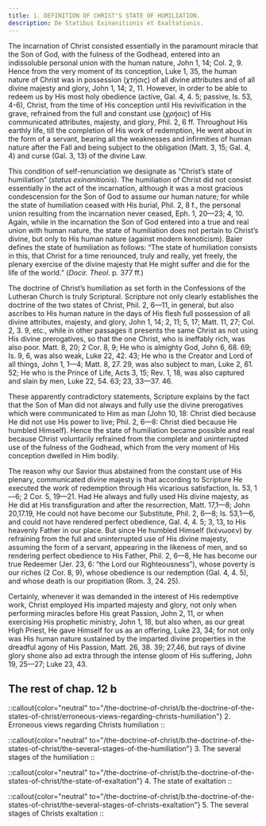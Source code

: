 ```yaml
---
title: 1. DEFINITION OF CHRIST'S STATE OF HUMILIATION.
description: De Statibus Exinanitionis et Exaltationis.
---
```


The incarnation of Christ consisted essentially in the paramount miracle that the Son of God, with the fulness of the Godhead, entered into an indissoluble personal union with the human nature, John 1, 14; Col. 2, 9. Hence from the very moment of its conception, Luke 1, 35, the human nature of Christ was in possession (_χτήσις_) of all divine attributes and of all divine majesty and glory, John 1, 14; 2, 11. However, in order to be able to redeem us by His most holy obedience (active, Gal. 4, 4. 5; passive, Is. 53, 4-6), Christ, from the time of His conception until His revivification in the grave, refrained from the full and constant use (_χρήοις_) of His communicated attributes, majesty, and glory, Phil. 2, 6 ff. Throughout His earthly life, till the completion of His work of redemption, He went about in the form of a servant, bearing all the weaknesses and infirmities of human nature after the Fall and being subject to the obligation (Matt. 3, 15; Gal. 4, 4) and curse (Gal. 3, 13) of the divine Law.

This condition of self-renunciation we designate as “Christ’s state of humiliation” (_status exinanitionis_). The humiliation of Christ did not consist essentially in the act of the incarnation, although it was a most gracious condescension for the Son of God to assume our human nature; for while the state of humiliation ceased with His burial, Phil. 2, 8 f., the personal union resulting from the incarnation never ceased, Eph. 1, 20—23; 4, 10. Again, while in the incarnation the Son of God entered into a true and real union with human nature, the state of humiliation does not pertain to Christ’s divine, but only to His human nature (against modern kenoticism). Baier defines the state of humiliation as follows: “The state of humiliation consists in this, that Christ for a time renounced, truly and really, yet freely, the plenary exercise of the divine majesty that He might suffer and die for the life of the world.” (_Docir. Theol_. p. 377 ff.) 

The doctrine of Christ’s humiliation as set forth in the Confessions of the Lutheran Church is truly Scriptural. Scripture not only clearly establishes the doctrine of the two states of Christ, Phil. 2, 6—11, in general, but also ascribes to His human nature in the days of His flesh full possession of all divine attributes, majesty, and glory, John 1, 14; 2, 11; 5, 17; Matt. 11, 27; Col. 2, 3. 9, etc., while in other passages it presents the same Christ as not using His divine prerogatives, so that the one Christ, who is ineffably rich, was also poor. Matt. 8, 20; 2 Cor. 8, 9; He who is almighty God, John 6, 68. 69; Is. 9, 6, was also weak, Luke 22, 42. 43; He who is the Creator and Lord of all things, John 1, 1—4; Matt. 8, 27. 29, was also subject to man, Luke 2, 61. 52; He who is the Prince of Life, Acts 3, 15; Rev. 1, 18, was also captured and slain by men, Luke 22, 54. 63; 23, 33—37. 46. 

These apparently contradictory statements, Scripture explains by the fact that the Son of Man did not always and fully use the divine prerogatives which were communicated to Him as man (John 10, 18: Christ died because He did not use His power to live; Phil. 2, 6—8: Christ died because He humbled Himself). Hence the state of humiliation became possible and real because Christ voluntarily refrained from the complete and uninterrupted use of the fulness of the Godhead, which from the very moment of His conception dwelled in Him bodily. 

The reason why our Savior thus abstained from the constant use of His plenary, communicated divine majesty is that according to Scripture He executed the work of redemption through His vicarious satisfaction, Is. 53, 1—6; 2 Cor. 5, 19—21. Had He always and fully used His divine majesty, as He did at His transfiguration and after the resurrection, Matt. 17,1—8; John 20,17.19, He could not have become our Substitute, Phil. 2, 6—8; Is. 53,1—6, and could not have rendered perfect obedience, Gal. 4, 4. 5; 3, 13, to His heavenly Father in our place. But since He humbled Himself (Ικένωοεν) by refraining from the full and uninterrupted use of His divine majesty, assuming the form of a servant, appearing in the likeness of men, and so rendering perfect obedience to His Father, Phil. 2, 6—8, He has become our true Redeemer (Jer. 23, 6: “the Lord our Righteousness”), whose poverty is our riches (2 Cor. 8, 9), whose obedience is our redemption (Gal. 4, 4. 5), and whose death is our propitiation (Rom. 3, 24. 25). 

Certainly, whenever it was demanded in the interest of His redemptive work, Christ employed His imparted majesty and glory, not only when performing miracles before His great Passion, John 2, 11, or when exercising His prophetic ministry, John 1, 18, but also when, as our great High Priest, He gave Himself for us as an offering, Luke 23, 34; for not only was His human nature sustained by the imparted divine properties in the dreadful agony of His Passion, Matt. 26, 38. 39; 27,46, but rays of divine glory shone also ad extra through the intense gloom of His suffering, John 19, 25—27; Luke 23, 43. 

## The rest of chap. 12 b

::callout{color="neutral" to="/the-doctrine-of-christ/b.the-doctrine-of-the-states-of-christ/erroneous-views-regarding-christs-humiliation"}
2. Erroneous views regarding Christs humiliation
::

::callout{color="neutral" to="/the-doctrine-of-christ/b.the-doctrine-of-the-states-of-christ/the-several-stages-of-the-humiliation"}
3. The several stages of the humiliation
::

::callout{color="neutral" to="/the-doctrine-of-christ/b.the-doctrine-of-the-states-of-christ/the-state-of-exaltation"}
4. The state of exaltation
::

::callout{color="neutral" to="/the-doctrine-of-christ/b.the-doctrine-of-the-states-of-christ/the-several-stages-of-christs-exaltation"}
5. The several stages of Christs exaltation
::

